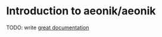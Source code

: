 # Introduction to aeonik/aeonik

TODO: write [great documentation](http://jacobian.org/writing/what-to-write/)
